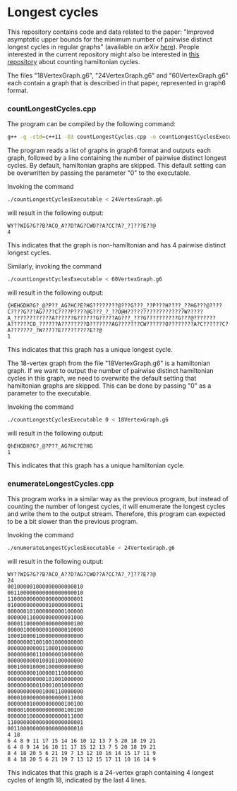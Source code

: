 # Longest cycles
This repository contains code and data related to the paper: "Improved asymptotic upper bounds for the minimum number of pairwise distinct longest cycles in regular graphs" (available on arXiv [here](https://arxiv.org/pdf/2310.17469.pdf)). People interested in the current repository might also be interested in [this repository](https://github.com/JorikJooken/hamiltonian_cycles) about counting hamiltonian cycles.

The files "18VertexGraph.g6", "24VertexGraph.g6" and "60VertexGraph.g6" each contain a graph that is described in that paper, represented in graph6 format.


### countLongestCycles.cpp
The program can be compiled by the following command:
```bash
g++ -g -std=c++11 -O3 countLongestCycles.cpp -o countLongestCyclesExecutable
```

The program reads a list of graphs in graph6 format and outputs each graph, followed by a line containing the number of pairwise distinct longest cycles. By default, hamiltonian graphs are skipped. This default setting can be overwritten by passing the parameter "0" to the executable.


Invoking the command

```bash
./countLongestCyclesExecutable < 24VertexGraph.g6
```

will result in the following output:

```
WY??WIG?G??B?ACO_A??D?AG?CWO??A?CC?A?_?]???E??@
4
```

This indicates that the graph is non-hamiltonian and has 4 pairwise distinct longest cycles.

Similarly, invoking the command

```bash
./countLongestCyclesExecutable < 60VertexGraph.g6
```

will result in the following output:

```
{HEHGDH?G?_@?P??_AG?HC?E?HG????????@???G???_??P???H????_??HG???@????C????G???AG????C????P????@G???_?_??O@H??????????????????W?????A_????????????A??????G??????G?????AG???_???G??????????G???@???????A??????CO_??????A????????D???????AG???????CW??????O????????A?C??????C?A???????_?W?????E?????????E??@
1
```

This indicates that this graph has a unique longest cycle.

The 18-vertex graph from the file "18VertexGraph.g6" is a hamiltonian graph. If we want to output the number of pairwise distinct hamiltonian cycles in this graph, we need to overwrite the default setting that hamiltonian graphs are skipped. This can be done by passing "0" as a parameter to the executable.

Invoking the command
```bash
./countLongestCyclesExecutable 0 < 18VertexGraph.g6
```

will result in the following output:

```
QhEHGDH?G?_@?P??_AG?HC?E?HG
1
```

This indicates that this graph has a unique hamiltonian cycle.

### enumerateLongestCycles.cpp

This program works in a similar way as the previous program, but instead of counting the number of longest cycles, it will enumerate the longest cycles and write them to the output stream. Therefore, this program can expected to be a bit slower than the previous program.

Invoking the command
```bash
./enumerateLongestCyclesExecutable < 24VertexGraph.g6 
```

will result in the following output:

```
WY??WIG?G??B?ACO_A??D?AG?CWO??A?CC?A?_?]???E??@
24
001000001000000000000010
001100000000000000000010
110000000000000000000001
010000000000010000000001
000000101000000000100000
000000110000000000001000
000011000000000000000100
000001000000010000010000
100010000100000000000000
000000001001001000000000
000000000001100010000000
000000000110000001000000
000000000010010100000000
000100010000100000000000
000000000100000110000000
000000000000101001000000
000000000010001001000000
000000000001000110000000
000010000000000000011000
000000010000000000100100
000001000000000000100100
000000100000000000011000
110000000000000000000001
001100000000000000000010
4 18
6 4 8 9 11 17 15 14 16 10 12 13 7 5 20 18 19 21 
6 4 8 9 14 16 10 11 17 15 12 13 7 5 20 18 19 21 
8 4 18 20 5 6 21 19 7 13 12 10 16 14 15 17 11 9 
8 4 18 20 5 6 21 19 7 13 12 15 17 11 10 16 14 9
```

This indicates that this graph is a 24-vertex graph containing 4 longest cycles of length 18, indicated by the last 4 lines.


